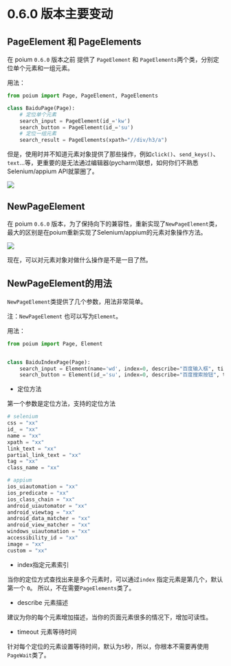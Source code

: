 # 0.6.0 版本主要变动

## PageElement 和 PageElements

在 poium `0.6.0` 版本之前 提供了 `PageElement` 和 `PageElements`两个类，分别定位单个元素和一组元素。

用法：

```py
from poium import Page, PageElement, PageElements

class BaiduPage(Page):
    # 定位单个元素
    search_input = PageElement(id_='kw')
    search_button = PageElement(id_='su')
    # 定位一组元素
    search_result = PageElements(xpath="//div/h3/a")
```

但是，使用时并不知道元素对象提供了那些操作，例如`click()`、`send_keys()`、`text`...等，更重要的是无法通过编辑器(pycharm)联想，如何你们不熟悉Selenium/appium API就蒙圈了。

![](./PageElement.png)

## NewPageElement

在 poium `0.6.0` 版本，为了保持向下的兼容性，重新实现了`NewPageElement`类，最大的区别是在poium重新实现了Selenium/appium的元素对象操作方法。

![](./NewPageElement.png)

现在，可以对元素对象对做什么操作是不是一目了然。

## NewPageElement的用法

`NewPageElement`类提供了几个参数，用法非常简单。

注：`NewPageElement` 也可以写为`Element`。

用法：

```py
from poium import Page, Element


class BaiduIndexPage(Page):
    search_input = Element(name='wd', index=0, describe="百度输入框", timeout=5)
    search_button = Element(id_='su', index=0, describe="百度搜索按钮", timeout=5)

```

* 定位方法

第一个参数是定位方法，支持的定位方法

```py
# selenium
css = "xx"
id_ = "xx"
name = "xx"
xpath = "xx"
link_text = "xx"
partial_link_text = "xx"
tag = "xx"
class_name = "xx"

# appium
ios_uiautomation = "xx"
ios_predicate = "xx"
ios_class_chain = "xx"
android_uiautomator = "xx"
android_viewtag = "xx"
android_data_matcher = "xx"
android_view_matcher = "xx"
windows_uiautomation = "xx"
accessibility_id = "xx"
image = "xx"
custom = "xx"
```

* index指定元素索引

当你的定位方式查找出来是多个元素时，可以通过`index` 指定元素是第几个，默认第一个 `0`。 所以，不在需要`PageElements`类了。

* describe 元素描述

建议为你的每个元素增加描述，当你的页面元素很多的情况下，增加可读性。

* timeout 元素等待时间

针对每个定位的元素设置等待时间，默认为`5`秒，所以，你根本不需要再使用`PageWait`类了。
